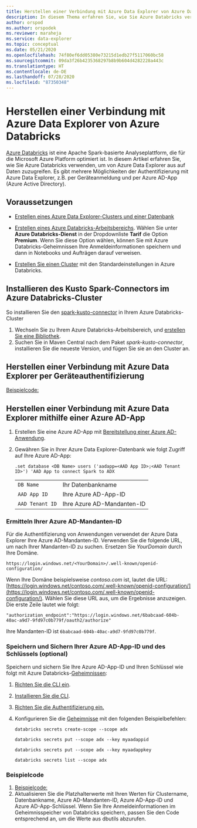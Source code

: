 ```yaml
---
title: Herstellen einer Verbindung mit Azure Data Explorer von Azure Databricks
description: In diesem Thema erfahren Sie, wie Sie Azure Databricks verwenden, um von Azure Data Explorer aus auf Daten zuzugreifen.
author: orspod
ms.author: orspodek
ms.reviewer: maraheja
ms.service: data-explorer
ms.topic: conceptual
ms.date: 05/21/2020
ms.openlocfilehash: 74f80ef6dd05380e73215d1edb27f5117060bc58
ms.sourcegitcommit: 09da3f26b4235368297b8b9b604d4282228a443c
ms.translationtype: HT
ms.contentlocale: de-DE
ms.lasthandoff: 07/28/2020
ms.locfileid: "87350348"
---
```

# <a name="connect-to-azure-data-explorer-from-azure-databricks"></a>Herstellen einer Verbindung mit Azure Data Explorer von Azure Databricks

[Azure Databricks](https://docs.microsoft.com/azure/azure-databricks/what-is-azure-databricks) ist eine Apache Spark-basierte Analyseplattform, die für die Microsoft Azure Platform optimiert ist. In diesem Artikel erfahren Sie, wie Sie Azure Databricks verwenden, um von Azure Data Explorer aus auf Daten zuzugreifen. Es gibt mehrere Möglichkeiten der Authentifizierung mit Azure Data Explorer, z.B. per Geräteanmeldung und per Azure AD-App (Azure Active Directory).
 
## <a name="prerequisites"></a>Voraussetzungen

- [Erstellen eines Azure Data Explorer-Clusters und einer Datenbank](create-cluster-database-portal.md)
- [Erstellen eines Azure Databricks-Arbeitsbereichs](/azure/azure-databricks/quickstart-create-databricks-workspace-portal#create-an-azure-databricks-workspace). Wählen Sie unter **Azure Databricks-Dienst** in der Dropdownliste **Tarif** die Option **Premium**. Wenn Sie diese Option wählen, können Sie mit Azure Databricks-Geheimnissen Ihre Anmeldeinformationen speichern und dann in Notebooks und Aufträgen darauf verweisen.

- [Erstellen Sie einen Cluster](https://docs.azuredatabricks.net/user-guide/clusters/create.html) mit den Standardeinstellungen in Azure Databricks.

 ## <a name="install-the-kusto-spark-connector-on-your-azure-databricks-cluster"></a>Installieren des Kusto Spark-Connectors im Azure Databricks-Cluster

So installieren Sie den [spark-kusto-connector](https://mvnrepository.com/artifact/com.microsoft.azure.kusto/spark-kusto-connector) in Ihrem Azure Databricks-Cluster

1. Wechseln Sie zu Ihrem Azure Databricks-Arbeitsbereich, und [erstellen Sie eine Bibliothek](https://docs.azuredatabricks.net/user-guide/libraries.html#create-a-library).
1. Suchen Sie in Maven Central nach dem Paket *spark-kusto-connector*, installieren Sie die neueste Version, und fügen Sie sie an den Cluster an. 

## <a name="connect-to-azure-data-explorer-by-using-a-device-authentication"></a>Herstellen einer Verbindung mit Azure Data Explorer per Geräteauthentifizierung

[Beispielcode:](https://github.com/Azure/azure-kusto-spark/blob/master/samples/src/main/python/pyKusto.py)

## <a name="connect-to-azure-data-explorer-by-using-an-azure-ad-app"></a>Herstellen einer Verbindung mit Azure Data Explorer mithilfe einer Azure AD-App

1. Erstellen Sie eine Azure AD-App mit [Bereitstellung einer Azure AD-Anwendung](kusto/management/access-control/how-to-provision-aad-app.md).
1. Gewähren Sie in Ihrer Azure Data Explorer-Datenbank wie folgt Zugriff auf Ihre Azure AD-App:

    ```kusto
    .set database <DB Name> users ('aadapp=<AAD App ID>;<AAD Tenant ID>') 'AAD App to connect Spark to ADX
    ```
    |   |   |
    | - | - |
    | ```DB Name``` | Ihr Datenbankname |
    | ```AAD App ID``` | Ihre Azure AD-App-ID |
    | ```AAD Tenant ID``` | Ihre Azure AD-Mandanten-ID |

### <a name="find-your-azure-ad-tenant-id"></a>Ermitteln Ihrer Azure AD-Mandanten-ID

Für die Authentifizierung von Anwendungen verwendet der Azure Data Explorer Ihre Azure AD-Mandanten-ID. Verwenden Sie die folgende URL, um nach Ihrer Mandanten-ID zu suchen. Ersetzen Sie *YourDomain* durch Ihre Domäne.

```
https://login.windows.net/<YourDomain>/.well-known/openid-configuration/
```

Wenn Ihre Domäne beispielsweise *contoso.com* ist, lautet die URL: [https://login.windows.net/contoso.com/.well-known/openid-configuration/](https://login.windows.net/contoso.com/.well-known/openid-configuration/). Wählen Sie diese URL aus, um die Ergebnisse anzuzeigen. Die erste Zeile lautet wie folgt: 

```
"authorization_endpoint":"https://login.windows.net/6babcaad-604b-40ac-a9d7-9fd97c0b779f/oauth2/authorize"
```

Ihre Mandanten-ID ist `6babcaad-604b-40ac-a9d7-9fd97c0b779f`. 

### <a name="store-and-secure-your-azure-ad-app-id-and-key-optional"></a>Speichern und Sichern Ihrer Azure AD-App-ID und des Schlüssels (optional)  

Speichern und sichern Sie Ihre Azure AD-App-ID und Ihren Schlüssel wie folgt mit Azure Databricks-[Geheimnissen](https://docs.azuredatabricks.net/user-guide/secrets/index.html#secrets):

1. [Richten Sie die CLI ein](https://docs.azuredatabricks.net/user-guide/dev-tools/databricks-cli.html#set-up-the-cli).
1. [Installieren Sie die CLI](https://docs.azuredatabricks.net/user-guide/dev-tools/databricks-cli.html#install-the-cli). 
1. [Richten Sie die Authentifizierung ein.](https://docs.azuredatabricks.net/user-guide/dev-tools/databricks-cli.html#set-up-authentication)
1. Konfigurieren Sie die [Geheimnisse](https://docs.azuredatabricks.net/user-guide/secrets/index.html#secrets) mit den folgenden Beispielbefehlen:

    ```databricks secrets create-scope --scope adx```

    ```databricks secrets put --scope adx --key myaadappid```

    ```databricks secrets put --scope adx --key myaadappkey```

    ```databricks secrets list --scope adx```

### <a name="sample-code"></a>Beispielcode

1. [Beispielcode:](https://github.com/Azure/azure-kusto-spark/blob/master/samples/src/main/python/pyKusto.py) 
1. Aktualisieren Sie die Platzhalterwerte mit Ihren Werten für Clustername, Datenbankname, Azure AD-Mandanten-ID, Azure AD-App-ID und Azure AD-App-Schlüssel. Wenn Sie Ihre Anmeldeinformationen im Geheimnisspeicher von Databricks speichern, passen Sie den Code entsprechend an, um die Werte aus dbutils abzurufen.
